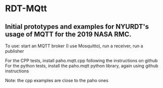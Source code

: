 # RDT-MQtt
## Initial prototypes and examples for NYURDT's usage of MQTT for the 2019 NASA RMC.
To use: start an MQTT broker (I use Mosquitto), run a receiver, run a publisher

For the CPP tests, install paho.mqtt.cpp following the instructions on github
For the python tests, install the paho.mqtt python library, again using github instructions

Note: the cpp examples are close to the paho ones
